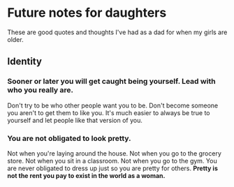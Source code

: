 # Future notes for daughters
These are good quotes and thoughts I've had as a dad for when my girls are older.

## Identity
### Sooner or later you will get caught being yourself. Lead with who you really are.

Don't try to be who other people want you to be. Don't become someone you aren't to get them to like you. It's much easier to always be true to yourself and let people like that version of you.

### You are not obligated to look pretty.

Not when you're laying around the house.
Not when you go to the grocery store.
Not when you sit in a classroom.
Not when you go to the gym.
You are never obligated to dress up just so you are pretty for others.
**Pretty is not the rent you pay to exist in the world as a woman.**

